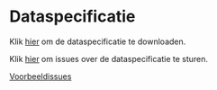 # Dataspecificatie


Klik [hier](https://github.com/Geonovum/imkl2015-review/blob/master/1.%20dataspecificatie/IMKL2015_Dataspecificatie_095.docx?raw=true) om de dataspecificatie te downloaden.

Klik [hier](https://github.com/Geonovum/imkl2015-review/issues?q=is%3Aopen+is%3Aissue+label%3Adataspecificatie) om issues over de dataspecificatie te sturen.

[Voorbeeldissues](https://github.com/Geonovum/imkl2015-review/issues?q=voorbeeld+label%3Adataspecificatie)

